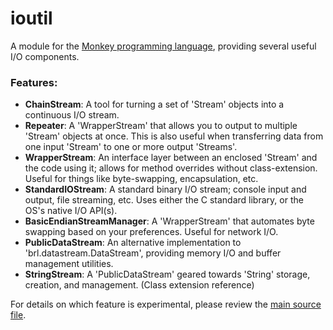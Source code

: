 # ioutil
A module for the [Monkey programming language](https://github.com/blitz-research/monkey), providing several useful I/O components.

### Features:
* **ChainStream**: A tool for turning a set of 'Stream' objects into a continuous I/O stream.
* **Repeater**: A 'WrapperStream' that allows you to output to multiple 'Stream' objects at once. This is also useful when transferring data from one input 'Stream' to one or more output 'Streams'.
* **WrapperStream**: An interface layer between an enclosed 'Stream' and the code using it; allows for method overrides without class-extension. Useful for things like byte-swapping, encapsulation, etc.
* **StandardIOStream**: A standard binary I/O stream; console input and output, file streaming, etc. Uses either the C standard library, or the OS's native I/O API(s).
* **BasicEndianStreamManager**: A 'WrapperStream' that automates byte swapping based on your preferences. Useful for network I/O.
* **PublicDataStream**: An alternative implementation to 'brl.datastream.DataStream', providing memory I/O and buffer management utilities.
* **StringStream**: A 'PublicDataStream' geared towards 'String' storage, creation, and management. (Class extension reference)

For details on which feature is experimental, please review the [main source file](/ioutil.monkey).
